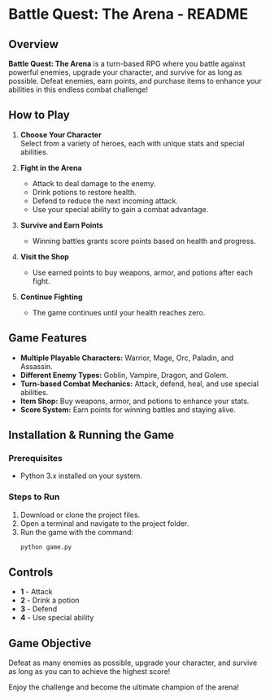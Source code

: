 # Battle Quest: The Arena - README

## Overview
**Battle Quest: The Arena** is a turn-based RPG where you battle against powerful enemies, upgrade your character, and survive for as long as possible. Defeat enemies, earn points, and purchase items to enhance your abilities in this endless combat challenge!

## How to Play
1. **Choose Your Character**  
   Select from a variety of heroes, each with unique stats and special abilities.

2. **Fight in the Arena**  
   - Attack to deal damage to the enemy.  
   - Drink potions to restore health.  
   - Defend to reduce the next incoming attack.  
   - Use your special ability to gain a combat advantage.

3. **Survive and Earn Points**  
   - Winning battles grants score points based on health and progress.

4. **Visit the Shop**  
   - Use earned points to buy weapons, armor, and potions after each fight.

5. **Continue Fighting**  
   - The game continues until your health reaches zero.

## Game Features
- **Multiple Playable Characters:** Warrior, Mage, Orc, Paladin, and Assassin.
- **Different Enemy Types:** Goblin, Vampire, Dragon, and Golem.
- **Turn-based Combat Mechanics:** Attack, defend, heal, and use special abilities.
- **Item Shop:** Buy weapons, armor, and potions to enhance your stats.
- **Score System:** Earn points for winning battles and staying alive.

## Installation & Running the Game
### Prerequisites
- Python 3.x installed on your system.

### Steps to Run
1. Download or clone the project files.
2. Open a terminal and navigate to the project folder.
3. Run the game with the command:
   ```sh
   python game.py
   ```

## Controls
- **1** - Attack
- **2** - Drink a potion
- **3** - Defend
- **4** - Use special ability

## Game Objective
Defeat as many enemies as possible, upgrade your character, and survive as long as you can to achieve the highest score!

Enjoy the challenge and become the ultimate champion of the arena!

